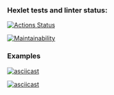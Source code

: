 ### Hexlet tests and linter status:

[![Actions Status](https://github.com/mickrubashkin/php-project-lvl1/actions/workflows/hexlet-check.yml/badge.svg)](https://github.com/mickrubashkin/php-project-lvl1/actions)

[![Maintainability](https://api.codeclimate.com/v1/badges/dbf3774b5da4ddb44c83/maintainability)](https://codeclimate.com/github/mickrubashkin/php-project-lvl1/maintainability)

### Examples

[![asciicast](https://asciinema.org/a/l4F51E72fdmXSdGDQmuLiVpDF.svg)](https://asciinema.org/a/l4F51E72fdmXSdGDQmuLiVpDF)

[![asciicast](https://asciinema.org/a/u7yynmfxPU4yFQg867t6kEEJb.svg)](https://asciinema.org/a/u7yynmfxPU4yFQg867t6kEEJb)
